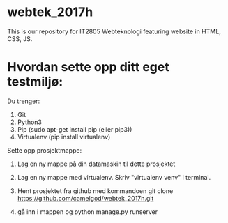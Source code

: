# webtek_2017h
This is our repository for IT2805 Webteknologi featuring website in HTML, CSS, JS.

# Hvordan sette opp ditt eget testmiljø:

Du trenger:
1. Git
2. Python3
3. Pip (sudo apt-get install pip (eller pip3))
4. Virtualenv (pip install virtualenv)

Sette opp prosjektmappe:
1. Lag en ny mappe på din datamaskin til dette prosjektet
2. Lag en ny mappe med virtualenv. Skriv "virtualenv venv" i terminal.
3. Hent prosjektet fra github med kommandoen git clone https://github.com/camelgod/webtek_2017h.git



3. gå inn i mappen og python manage.py runserver

